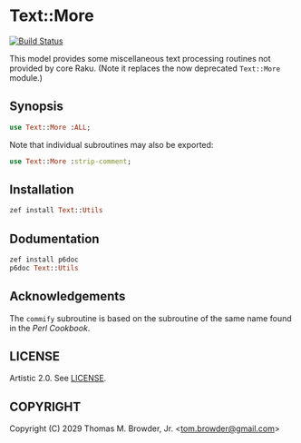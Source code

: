 # Text::More

[![Build Status](https://travis-ci.org/tbrowder/Text-Utils-Raku.svg?branch=master)](https://travis-ci.org/tbrowder/Text-Utils-Raku)

This model provides some miscellaneous text processing routines not
provided by core Raku. (Note it replaces the now deprecated `Text::More` module.)

## Synopsis

```Raku
use Text::More :ALL;
```
Note that individual subroutines
may also be exported:

```Raku
use Text::More :strip-comment;
```

## Installation

``` Raku
zef install Text::Utils
```

## Dodumentation

``` Raku
zef install p6doc
p6doc Text::Utils
```

## Acknowledgements

The ```commify``` subroutine is based on the subroutine of the same
name found in the *Perl Cookbook*.

## LICENSE

Artistic 2.0. See [LICENSE](https://github.com/tbrowder/Text-Utils-Raku/blob/master/LICENSE).

## COPYRIGHT

Copyright (C) 2029 Thomas M. Browder, Jr. <<tom.browder@gmail.com>>
